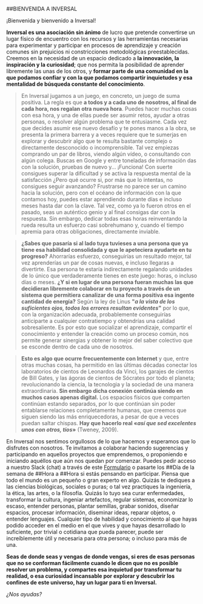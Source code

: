 ##BIENVENIDA A INVERSAL

¡Bienvenida y bienvenido a Inversal! 


**Inversal es una asociación sin ánimo** de lucro que pretende convertirse un lugar físico de encuentro con los recursos y las herramientas necesarias para experimentar y participar en procesos de aprendizaje y creación comunes sin prejuicios ni constricciones metodológicas preestablecidas. Creemos en la necesidad de un espacio dedicado a **la innovación, la inspiración y la curiosidad**; que nos permita la posibilidad de aprender libremente las unas de los otros, y **formar parte de una comunidad en la que podamos confiar y con la que podamos compartir inquietudes y esa mentalidad de búsqueda constante del conocimiento**.
 
> En Inversal jugamos a un juego, en concreto, un juego de suma positiva. La regla es que **a todos y a cada uno de nosotros, al final de cada hora, nos regalan otra nueva hora**. Puedes hacer muchas cosas con esa hora, y una de ellas puede ser asumir retos, ayudar a otras personas, o resolver algún problema que te entusiasme. Cada vez que decides asumir ese nuevo desafío y te pones manos a la obra, se presenta la primera barrera y a veces requiere que te sumerjas en explorar y descubrir algo que te resulta bastante complejo o directamente desconocido o incomprensible. Tal vez empiezas comprando un par de libros, viendo algún vídeo, o consultando con algún colega. Buscas en Google y entre toneladas de información das con la solución, pruebas de nuevo y... ¡Funciona! Con suerte consigues superar la dificultad  y se activa la respuesta mental de la satisfacción ¿Pero qué ocurre si, por más que lo intentas, no consigues seguir avanzando? Frustrarse no parece ser un camino hacia la solución, pero con el océano de información con la que contamos hoy, puedes estar aprendiendo durante días e incluso meses hasta dar con la clave. Tal vez, como ya lo fueron otros en el pasado, seas un auténtico genio y al final consigas dar con la respuesta. Sin embargo, dedicar todas esas horas reinventando la rueda resulta un esfuerzo casi sobrehumano y, cuando el tiempo apremia para otras obligaciones, directamente inviable. 

> **¿Sabes que pasaría si al lado tuya tuvieses a una persona que ya tiene esa habilidad consolidada y que le apeteciera ayudarte en tu progreso?** Ahorrarías esfuerzo, conseguirías un resultado mejor, tal vez aprenderías un par de cosas nuevas, e incluso llegaras a divertirte. Esa persona te estaría indirectamente regalando unidades de lo único que verdaderamente tienes en este juego: horas, o incluso días o meses. **¿Y si en lugar de una persona fueran muchas las que decidieran libremente colaborar en tu proyecto a través de un sistema que permitiera canalizar de una forma positiva esa ingente cantidad de energía?** Según la ley de Linus __"*a la vista de los suficientes ojos, todos los errores resultan evidentes*"__ por lo que, con la organización adecuada, probablemente conseguirías anticiparte a cualquier contratiempo y obtendrías una calidad sobresaliente. Es por esto que socializar el aprendizaje, compartir el conocimiento y entender la creación como un proceso común, nos permite generar sinergias y obtener lo mejor del saber colectivo que se esconde dentro de cada uno de nosotros. 

> **Esto es algo que ocurre frecuentemente con Internet** y que, entre otras muchas cosas, ha permitido en las últimas décadas conectar los laboratorios de cientos de Leonardos da Vinci, los garajes de cientos de Bill Gates, y las ágoras de cientos de Sócrates por todo el planeta; revolucionando la ciencia, la tecnologia y la sociedad de una manera extraordinaria. **Sin embargo dicha conexión continúa siendo en muchos casos apenas digital.** Los espacios físicos que comparten continúan estando separados, por lo que continúan sin poder entablarse relaciones completamente humanas, que creemos que siguen siendo las más enriquecedoras, a pesar de que a veces puedan saltar chispas. __Hay que hacerlo real «*así que sed excelentes unos con otros, tíos*»__ (Tweney, 2009).

En Inversal nos sentimos orgullosos de lo que hacemos y esperamos que lo disfrutes con nosotros. Te invitamos a colaborar haciendo sugerencias y participando en aquellos proyectos que emprendemos, o proponiendo e iniciando aquéllos que aún nos quedan por comenzar. Puedes pedir acceso a nuestro Slack (chat) a través de este [Formulario](https://docs.google.com/forms/d/1OhfyOUtTTPD_-FTqFEn2_OxtzlAdRQUUNYPf0WB5zI4/viewform) o pasarte los ##Día de la semana de ##Hora a ##Hora si estás pensando en participar. Piensa que todo el mundo es un pequeño o gran experto en algo. Quizás te dediques a las ciencias biológicas, sociales o puras; o tal vez practiques la ingeniería, la ética, las artes, o la filosofía. Quizás lo tuyo sea curar enfermedades, transformar la cultura, ingeniar artefactos, regular sistemas, economizar lo escaso, entender personas, plantar semillas, grabar sonidos, diseñar espacios, procesar información, diseminar ideas, reparar objetos, o entender lenguajes. Cualquier tipo de habilidad y conocimiento al que hayas podido acceder en el medio en el que vives y que hayas desarrollado lo suficiente, por trivial o cotidiana que pueda parecer, puede ser increíblemente útil y necesaria para otra persona; o incluso para más de una. 

**Seas de donde seas y vengas de donde vengas, si eres de esas personas que no se conforman fácilmente cuando le dicen que no es posible resolver un problema, y compartes esa inquietud por transformar tu realidad, o esa curiosidad incansable por explorar y descubrir los confines de este universo, hay un lugar para ti en Inversal.**

_¿Nos ayudas?_

